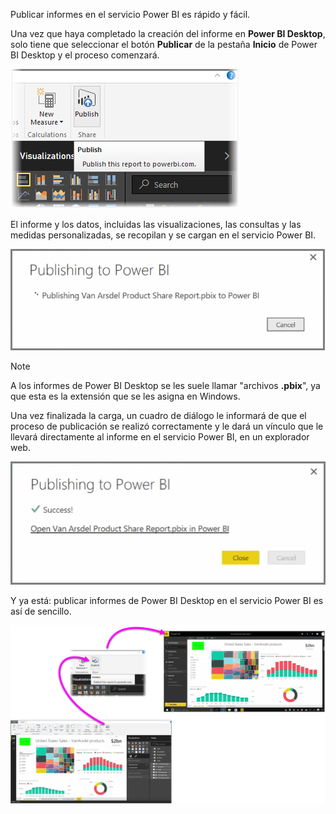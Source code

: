 Publicar informes en el servicio Power BI es rápido y fácil.

Una vez que haya completado la creación del informe en **Power BI Desktop**, solo tiene que seleccionar el botón **Publicar** de la pestaña **Inicio** de Power BI Desktop y el proceso comenzará.

![](media/4-1-publish-reports/4-1_1.png)

El informe y los datos, incluidas las visualizaciones, las consultas y las medidas personalizadas, se recopilan y se cargan en el servicio Power BI.

![](media/4-1-publish-reports/4-1_2.png)

> [!NOTE]
> A los informes de Power BI Desktop se les suele llamar "archivos **.pbix**", ya que esta es la extensión que se les asigna en Windows.
> 

Una vez finalizada la carga, un cuadro de diálogo le informará de que el proceso de publicación se realizó correctamente y le dará un vínculo que le llevará directamente al informe en el servicio Power BI, en un explorador web.

![](media/4-1-publish-reports/4-1_3.png)

Y ya está: publicar informes de Power BI Desktop en el servicio Power BI es así de sencillo.

![](media/4-1-publish-reports/4-1_4.png)

